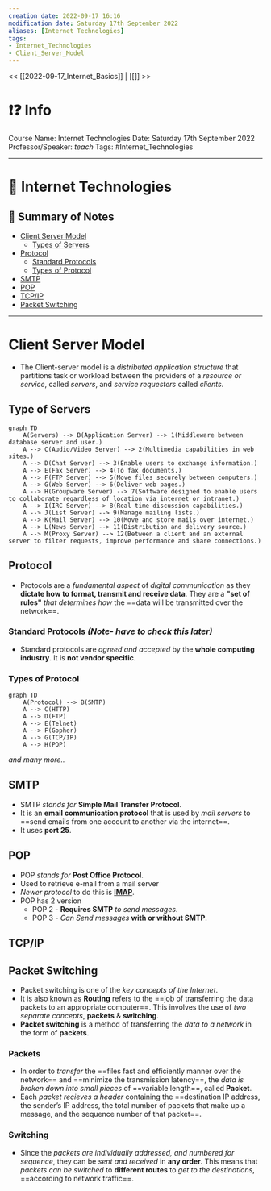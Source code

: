 ```yaml
---
creation date: 2022-09-17 16:16
modification date: Saturday 17th September 2022
aliases: [Internet Technologies] 
tags: 
- Internet_Technologies
- Client_Server_Model
---
```


<< [[2022-09-17_Internet_Basics]] | [[]] >>

# ❗❓ Info
Course Name: Internet Technologies
Date: Saturday 17th September 2022
Professor/Speaker: *teach*
Tags: #Internet_Technologies 

---
# 📑 Internet Technologies

## 📃 Summary of Notes
- [Client Server Model](#Client-Server-Model)
	- [Types of Servers](#Type-of-Servers)
- [Protocol](#Protocol)
	- [Standard Protocols](#Standard-Protocols)
	- [Types of Protocol](#Types-of-Protocol)
- [SMTP](#SMTP)
- [POP](#POP)
- [TCP/IP](#TCP/IP)
- [Packet Switching](#Packet_Switching)
---
# **Client Server Model**
- The Client-server model is a *distributed application structure* that partitions task or workload between the providers of a *resource or service*, called *servers*, and *service requesters* called *clients*.

## **Type of Servers**

```mermaid
graph TD
    A(Servers) --> B(Application Server) --> 1(Middleware between database server and user.)
    A --> C(Audio/Video Server) --> 2(Multimedia capabilities in web sites.)
    A --> D(Chat Server) --> 3(Enable users to exchange information.)
    A --> E(Fax Server) --> 4(To fax documents.)
    A --> F(FTP Server) --> 5(Move files securely between computers.)
    A --> G(Web Server) --> 6(Deliver web pages.)
    A --> H(Groupware Server) --> 7(Software designed to enable users to collaborate regardless of location via internet or intranet.)
    A --> I(IRC Server) --> 8(Real time discussion capabilities.)
    A --> J(List Server) --> 9(Manage mailing lists.)
    A --> K(Mail Server) --> 10(Move and store mails over internet.)
    A --> L(News Server) --> 11(Distribution and delivery source.)
    A --> M(Proxy Server) --> 12(Between a client and an external server to filter requests, improve performance and share connections.)
```

## **Protocol**
- Protocols are a *fundamental aspect* of *digital communication* as they **dictate how to format, transmit and receive data**. They are a **"set of rules"** *that determines how* the ==data will be transmitted over the network==.

### **Standard Protocols** *(Note- have to check this later)*
- Standard protocols are *agreed and accepted* by the **whole computing industry**. It is **not vendor specific**.

### **Types of Protocol**
```mermaid
graph TD
    A(Protocol) --> B(SMTP)
    A --> C(HTTP)
    A --> D(FTP)
    A --> E(Telnet)
    A --> F(Gopher)
    A --> G(TCP/IP)
    A --> H(POP)
```
*and many more..*

## **SMTP**
- SMTP *stands for* **Simple Mail Transfer Protocol**.
- It is an **email communication protocol** that is used by *mail servers* to ==send emails from one account to another via the internet==.
- It uses **port 25**.

## **POP**
- POP *stands for* **Post Office Protocol**.
- Used to retrieve e-mail from a mail server
- *Newer protocol* to do this is [**IMAP**](#IMAP).
- POP has 2 version
	- POP 2 - **Requires SMTP** *to send messages*.
	- POP 3 - *Can Send messages* **with or without SMTP**.

## **TCP/IP**

## **Packet Switching**
- Packet switching is one of the *key concepts of the Internet*.
- It is also known as **Routing** refers to the ==job of transferring the data packets to an appropriate computer==. This involves the use of *two separate concepts*, **packets** & **switching**.
- **Packet switching** is a method of transferring the *data to a network* in the form of **packets**. 

### **Packets**
- In order to *transfer* the ==files fast and efficiently manner over the network== and ==minimize the transmission latency==, the *data is broken down into small pieces* of ==variable length==, called **Packet**.
- Each *packet recieves a header* containing the ==destination IP address, the sender’s IP address, the total number of packets that make up a message, and the sequence number of that packet==.

### **Switching**
- Since the *packets are individually addressed, and numbered for sequence*, they can be *sent and received* in **any order**. This means that *packets can be switched* to **different routes** to *get to the destinations*, ==according to network traffic==.
